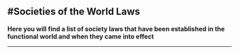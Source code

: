 #Societies of the World Laws
---

**Here you will find a list of society laws that have been established in the functional world and when they came into effect**

---